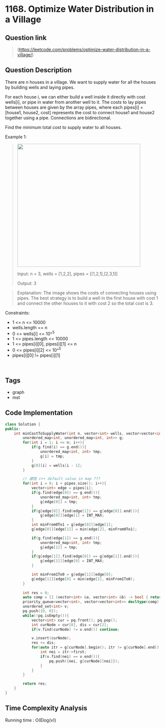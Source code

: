 # 1168. Optimize Water Distribution in a Village

## Question link
> (https://leetcode.com/problems/optimize-water-distribution-in-a-village/)

## Question Description
There are n houses in a village. We want to supply water for all the houses by building wells and laying pipes.

For each house i, we can either build a well inside it directly with cost wells[i], or pipe in water from another well to it. The costs to lay pipes between houses are given by the array pipes, where each pipes[i] = [house1, house2, cost] represents the cost to connect house1 and house2 together using a pipe. Connections are bidirectional.

Find the minimum total cost to supply water to all houses.

Example 1:
> <img src="https://camo.githubusercontent.com/2ede13124d2b65792127b24b9772f16378198a3a58ee5e62b242e4fcafaac53a/68747470733a2f2f747661312e73696e61696d672e636e2f6c617267652f30303753385a496c6c793167686c74796d6f6370676a33306369306263337a302e6a7067" width="400" />
>
> Input: n = 3, wells = [1,2,2], pipes = [[1,2,1],[2,3,1]]
> 
> Output: 3

> Explanation: 
> The image shows the costs of connecting houses using pipes.
> The best strategy is to build a well in the first house with cost 1 and connect the other houses to it with cost 2 so the total cost is 3.

Constraints:
- 1 <= n <= 10000
- wells.length == n
- 0 <= wells[i] <= 10^<sup>5</sup> 
- 1 <= pipes.length <= 10000
- 1 <= pipes[i][0], pipes[i][1] <= n
- 0 <= pipes[i][2] <= 10^<sup>5</sup> 
- pipes[i][0] != pipes[i][1]

<br/>

## Tags
- graph
- mst

## Code Implementation
```c++
class Solution {
public:
    int minCostToSupplyWater(int n, vector<int> wells, vector<vector<int>> pipes){
        unordered_map<int, unordered_map<int, int>> g;
        for(int i = 1; i <= n; i++){
            if(g.find(i) == g.end()){
                unordered_map<int, int> tmp;
                g[i] = tmp;
            }
            g[0][i] = wells[i - 1];
        }

        // 建图 c++ default value in map ???
        for(int i = 0; i < pipes.size(); i++){
            vector<int> edge = pipes[i]; 
            if(g.find(edge[0]) == g.end()){
                unordered_map<int, int> tmp;
                g[edge[0]] = tmp;
            }
            if(g[edge[0]].find(edge[1]) == g[edge[0]].end()){
                g[edge[0]][edge[1] = INT_MAX;
            }
            int minFrom0To1 = g[edge[0]][edge[1];
            g[edge[0]][edge[1]] = min(edge[2], minFrom0To1);

            if(g.find(edge[1]) == g.end()){
                unordered_map<int, int> tmp;
                g[edge[1]] = tmp;
            }
            if(g[edge[1]].find(edge[0]) == g[edge[1]].end()){
                g[edge[1]][edge[0] = INT_MAX;
            }

            int minFrom1To0 = g[edge[1]][edge[0];
            g[edge[1]][edge[0] = min(edge[2], minFrom1To0);
        }
        
        int res = 0;
        auto comp = [] (vector<int> &a, vector<int> &b) -> bool { return a[1] < b[1]; };
        priority_queue<vector<int>, vector<vector<int>> decltype(comp) > pq (comp);
        unordered_set<int> v;
        pq.push({0, 0});
        while(!pq.isEmpty()){
            vector<int> cur = pq.front(); pq.pop();
            int curNode = cur[0], dis = cur[2];
            if(v.find(curNode) != v.end()) continue;

            v.insert(curNode);
            res += dis;
            for(auto itr = g[curNode].begin(); itr != g[curNode].end(); itr++){
                int nei = itr->first;
                if(v.find(nei) == v.end()){
                    pq.push({nei, g[curNode][nei]});
                }
            }
        }

        return res;
    }
}


```

## Time Complexity Analysis
Running time  : O(Elog(v))